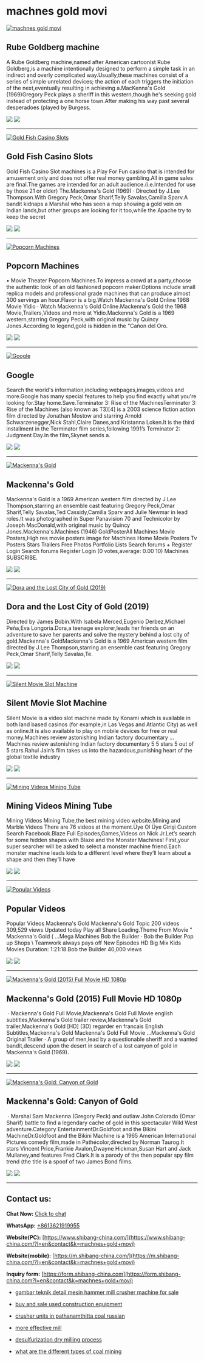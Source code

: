 # machnes gold movi

<a href="https://swt.shibang-china.com/?l=en&img&k=machnes+gold+movi" target="_blank">![machnes gold movi](http://static.shibang-china.com/all-800x300/1304.jpg)</a>

## Rube Goldberg machine
A Rube Goldberg machine,named after American cartoonist Rube Goldberg,is a machine intentionally designed to perform a simple task in an indirect and overly complicated way.Usually,these machines consist of a series of simple unrelated devices; the action of each triggers the initiation of the next,eventually resulting in achieving a.MacKenna's Gold (1969)Gregory Peck plays a sheriff in this western,though he's seeking gold instead of protecting a one horse town.After making his way past several desperadoes (played by Burgess.


<a href="https://whatsapp.shibangsoft.com/WhatsApp.php" target="_blank" title="WhatsApp">![](http://static.shibang-china.com/icon/whatsapp.png)</a> <a href="https://swt.shibang-china.com/?l=en&icon&k=machnes+gold+movi" target="_blank">![](http://static.shibang-china.com/icon/chat-en.png)</a>

---

<a href="https://swt.shibang-china.com/?l=en&img&k=machnes+gold+movi" target="_blank">![Gold Fish Casino Slots](http://static.shibang-china.com/all-800x300/920.jpg)</a>

## Gold Fish Casino Slots
Gold Fish Casino Slot machines is a Play For Fun casino that is intended for amusement only and does not offer real money gambling.All in game sales are final.The games are intended for an adult audience.(i.e.Intended for use by those 21 or older) The.Mackenna's Gold (1969)&nbsp;&#0183;&#32;Directed by J.Lee Thompson.With Gregory Peck,Omar Sharif,Telly Savalas,Camilla Sparv.A bandit kidnaps a Marshal who has seen a map showing a gold vein on Indian lands,but other groups are looking for it too,while the Apache try to keep the secret


<a href="https://whatsapp.shibangsoft.com/WhatsApp.php" target="_blank" title="WhatsApp">![](http://static.shibang-china.com/icon/whatsapp.png)</a> <a href="https://swt.shibang-china.com/?l=en&icon&k=machnes+gold+movi" target="_blank">![](http://static.shibang-china.com/icon/chat-en.png)</a>

---

<a href="https://swt.shibang-china.com/?l=en&img&k=machnes+gold+movi" target="_blank">![Popcorn Machines](http://static.shibang-china.com/all-800x300/1037.jpg)</a>

## Popcorn Machines
• Movie Theater Popcorn Machines.To impress a crowd at a party,choose the authentic look of an old fashioned popcorn maker.Options include small replica models and professional grade machines that can produce almost 300 servings an hour.Flavor is a big.Watch Mackenna's Gold Online 1968 Movie Yidio&nbsp;&#0183;&#32;Watch Mackenna's Gold Online.Mackenna's Gold the 1968 Movie,Trailers,Videos and more at Yidio.Mackenna's Gold is a 1969 western,starring Gregory Peck,with original music by Quincy Jones.According to legend,gold is hidden in the &quot;Ca&#241;on del Oro.


<a href="https://whatsapp.shibangsoft.com/WhatsApp.php" target="_blank" title="WhatsApp">![](http://static.shibang-china.com/icon/whatsapp.png)</a> <a href="https://swt.shibang-china.com/?l=en&icon&k=machnes+gold+movi" target="_blank">![](http://static.shibang-china.com/icon/chat-en.png)</a>

---

<a href="https://swt.shibang-china.com/?l=en&img&k=machnes+gold+movi" target="_blank">![Google](http://static.shibang-china.com/all-800x300/235.jpg)</a>

## Google
Search the world's information,including webpages,images,videos and more.Google has many special features to help you find exactly what you're looking for.Stay home.Save.Terminator 3: Rise of the MachinesTerminator 3: Rise of the Machines (also known as T3)[4] is a 2003 science fiction action film directed by Jonathan Mostow and starring Arnold Schwarzenegger,Nick Stahl,Claire Danes,and Kristanna Loken.It is the third installment in the Terminator film series,following 1991’s Terminator 2: Judgment Day.In the film,Skynet sends a.


<a href="https://whatsapp.shibangsoft.com/WhatsApp.php" target="_blank" title="WhatsApp">![](http://static.shibang-china.com/icon/whatsapp.png)</a> <a href="https://swt.shibang-china.com/?l=en&icon&k=machnes+gold+movi" target="_blank">![](http://static.shibang-china.com/icon/chat-en.png)</a>

---

<a href="https://swt.shibang-china.com/?l=en&img&k=machnes+gold+movi" target="_blank">![Mackenna's Gold](http://static.shibang-china.com/all-800x300/220.jpg)</a>

## Mackenna's Gold
Mackenna's Gold is a 1969 American western film directed by J.Lee Thompson,starring an ensemble cast featuring Gregory Peck,Omar Sharif,Telly Savalas,Ted Cassidy,Camilla Sparv and Julie Newmar in lead roles.It was photographed in Super Panavision 70 and Technicolor by Joseph MacDonald,with original music by Quincy Jones.Mackenna's.Machines (1946) GoldPosterAll Machines Movie Posters,High res movie posters image for Machines Home Movie Posters Tv Posters Stars Trailers Free Photos Portfolio Lists Search forums + Register Login Search forums Register Login (0 votes,average: 0.00 10) Machines SUBSCRIBE.


<a href="https://whatsapp.shibangsoft.com/WhatsApp.php" target="_blank" title="WhatsApp">![](http://static.shibang-china.com/icon/whatsapp.png)</a> <a href="https://swt.shibang-china.com/?l=en&icon&k=machnes+gold+movi" target="_blank">![](http://static.shibang-china.com/icon/chat-en.png)</a>

---

<a href="https://swt.shibang-china.com/?l=en&img&k=machnes+gold+movi" target="_blank">![Dora and the Lost City of Gold (2019)](http://static.shibang-china.com/all-800x300/779.jpg)</a>

## Dora and the Lost City of Gold (2019)
Directed by James Bobin.With Isabela Merced,Eugenio Derbez,Michael Pe&#241;a,Eva Longoria.Dora,a teenage explorer,leads her friends on an adventure to save her parents and solve the mystery behind a lost city of gold.Mackenna's GoldMackenna's Gold is a 1969 American western film directed by J.Lee Thompson,starring an ensemble cast featuring Gregory Peck,Omar Sharif,Telly Savalas,Te.


<a href="https://whatsapp.shibangsoft.com/WhatsApp.php" target="_blank" title="WhatsApp">![](http://static.shibang-china.com/icon/whatsapp.png)</a> <a href="https://swt.shibang-china.com/?l=en&icon&k=machnes+gold+movi" target="_blank">![](http://static.shibang-china.com/icon/chat-en.png)</a>

---

<a href="https://swt.shibang-china.com/?l=en&img&k=machnes+gold+movi" target="_blank">![Silent Movie Slot Machine](http://static.shibang-china.com/all-800x300/964.jpg)</a>

## Silent Movie Slot Machine
Silent Movie is a video slot machine made by Konami which is available in both land based casinos (for example,in Las Vegas and Atlantic City) as well as online.It is also available to play on mobile devices for free or real money.Machines review astonishing Indian factory documentary …Machines review astonishing Indian factory documentary 5 5 stars 5 out of 5 stars.Rahul Jain’s film takes us into the hazardous,punishing heart of the global textile industry


<a href="https://whatsapp.shibangsoft.com/WhatsApp.php" target="_blank" title="WhatsApp">![](http://static.shibang-china.com/icon/whatsapp.png)</a> <a href="https://swt.shibang-china.com/?l=en&icon&k=machnes+gold+movi" target="_blank">![](http://static.shibang-china.com/icon/chat-en.png)</a>

---

<a href="https://swt.shibang-china.com/?l=en&img&k=machnes+gold+movi" target="_blank">![Mining Videos Mining Tube](http://static.shibang-china.com/all-800x300/721.jpg)</a>

## Mining Videos Mining Tube
Mining Videos Mining Tube,the best mining video website.Mining and Marble Videos There are 76 videos at the moment.&#220;ye Ol &#220;ye Girişi Custom Search Facebook.Blaze Full Episodes,Games,Videos on Nick Jr.Let’s search for some hidden shapes with Blaze and the Monster Machines! First,your super searcher will be asked to select a monster machine friend.Each monster machine leads kids to a different level where they’ll learn about a shape and then they’ll have


<a href="https://whatsapp.shibangsoft.com/WhatsApp.php" target="_blank" title="WhatsApp">![](http://static.shibang-china.com/icon/whatsapp.png)</a> <a href="https://swt.shibang-china.com/?l=en&icon&k=machnes+gold+movi" target="_blank">![](http://static.shibang-china.com/icon/chat-en.png)</a>

---

<a href="https://swt.shibang-china.com/?l=en&img&k=machnes+gold+movi" target="_blank">![Popular Videos](http://static.shibang-china.com/all-800x300/1266.jpg)</a>

## Popular Videos
Popular Videos Mackenna's Gold Mackenna's Gold Topic 200 videos 309,529 views Updated today Play all Share Loading.Theme From Movie &quot; Mackenna's Gold ( …Mega Machines Bob the Builder&nbsp;&#0183;&#32;Bob the Builder Pop up Shops \ Teamwork always pays off New Episodes HD Big Mix Kids Movies Duration: 1:21:18.Bob the Builder 40,000 views


<a href="https://whatsapp.shibangsoft.com/WhatsApp.php" target="_blank" title="WhatsApp">![](http://static.shibang-china.com/icon/whatsapp.png)</a> <a href="https://swt.shibang-china.com/?l=en&icon&k=machnes+gold+movi" target="_blank">![](http://static.shibang-china.com/icon/chat-en.png)</a>

---

<a href="https://swt.shibang-china.com/?l=en&img&k=machnes+gold+movi" target="_blank">![Mackenna's Gold (2015) Full Movie HD 1080p](http://static.shibang-china.com/all-800x300/320.jpg)</a>

## Mackenna's Gold (2015) Full Movie HD 1080p
&nbsp;&#0183;&#32; Mackenna's Gold Full Movie,Mackenna's Gold Full Movie english subtitles,Mackenna's Gold trailer review,Mackenna's Gold trailer,Mackenna's Gold [HD] (3D) regarder en francais English Subtitles,Mackenna's Gold Mackenna's Gold Full Movie …Mackenna's Gold Original Trailer&nbsp;&#0183;&#32;A group of men,lead by a questionable sheriff and a wanted bandit,descend upon the desert in search of a lost canyon of gold in Mackenna's Gold (1969).


<a href="https://whatsapp.shibangsoft.com/WhatsApp.php" target="_blank" title="WhatsApp">![](http://static.shibang-china.com/icon/whatsapp.png)</a> <a href="https://swt.shibang-china.com/?l=en&icon&k=machnes+gold+movi" target="_blank">![](http://static.shibang-china.com/icon/chat-en.png)</a>

---

<a href="https://swt.shibang-china.com/?l=en&img&k=machnes+gold+movi" target="_blank">![Mackenna's Gold: Canyon of Gold](http://static.shibang-china.com/all-800x300/181.jpg)</a>

## Mackenna's Gold: Canyon of Gold
&nbsp;&#0183;&#32;Marshal Sam Mackenna (Gregory Peck) and outlaw John Colorado (Omar Sharif) battle to find a legendary cache of gold in this spectacular Wild West adventure.Category EntertainmentDr.Goldfoot and the Bikini MachineDr.Goldfoot and the Bikini Machine is a 1965 American International Pictures comedy film,made in Path&#233;color,directed by Norman Taurog.It stars Vincent Price,Frankie Avalon,Dwayne Hickman,Susan Hart and Jack Mullaney,and features Fred Clark.It is a parody of the then popular spy film trend (the title is a spoof of two James Bond films.


<a href="https://whatsapp.shibangsoft.com/WhatsApp.php" target="_blank" title="WhatsApp">![](http://static.shibang-china.com/icon/whatsapp.png)</a> <a href="https://swt.shibang-china.com/?l=en&icon&k=machnes+gold+movi" target="_blank">![](http://static.shibang-china.com/icon/chat-en.png)</a>

---
## Contact us:

**Chat Now:** [Click to chat](https://swt.shibang-china.com?l=en&contact&k=machnes+gold+movi)

**WhatsApp:**  [+8613621919955](https://whatsapp.shibangsoft.com/WhatsApp.php)

**Website(PC):** [https://www.shibang-china.com/](https://www.shibang-china.com/?l=en&contact&k=machnes+gold+movi)

**Website(mobile):** [https://m.shibang-china.com/](https://m.shibang-china.com/?l=en&contact&k=machnes+gold+movi)

**Inquiry form:** [https://form.shibang-china.com](https://form.shibang-china.com?l=en&contact&k=machnes+gold+movi)

* [gambar teknik detail mesin hammer mill crusher machine for sale](../136/gambar%20teknik%20detail%20mesin%20hammer%20mill%20crusher%20machine%20for%20sale.md)

* [buy and sale used construction equipment](../134/buy%20and%20sale%20used%20construction%20equipment.md)

* [crusher units in pathanamthitta coal russian](../129/crusher%20units%20in%20pathanamthitta%20coal%20russian.md)

* [more effective mill](../136/more%20effective%20mill.md)

* [desulfurization dry milling process](../137/desulfurization%20dry%20milling%20process.md)

* [what are the different types of coal mining](../127/what%20are%20the%20different%20types%20of%20coal%20mining.md)